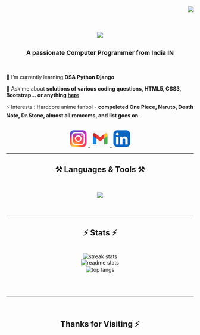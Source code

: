 <div align="right">
<a href="https://visitorbadge.io/status?path=yashlade%2Fyashlade">
<img src="https://api.visitorbadge.io/api/visitors?path=yashlade%2Fyashlade&label=VISITOR&countColor=%230067b8" /></a>
</div>

<h1 align="center">
    <img src="https://readme-typing-svg.herokuapp.com/?font=Righteous&size=35&center=true&vCenter=true&width=500&height=70&duration=4000&lines=Hi+There!+👋;+I'm+Yash+Lade!;" />
</h1>

<h3 align="center">A passionate Computer Programmer from India IN</h3>

<br/>

<div align="left">
 
🌱 I’m currently learning **DSA Python Django**

💬 Ask me about **solutions of various coding questions, HTML5, CSS3, Bootstrap... or anything [here](https://github.com/Yash-Lade/Yash-Lade)**

⚡ Interests : Hardcore anime fanboi - **compeleted One Piece, Naruto, Death Note, Dr.Stone, almost all romcoms, and list goes on**...

 </div>

<br/>

<div align="center" > 
    <a href="https://instagram.com/epic.yashh" target="blank">
        <img hspace="5" paddinh-right="5px" src="https://github.com/tandpfun/skill-icons/blob/main/icons/Instagram.svg" alt="epic.yashh" width="45" height="45" />
    </a> 
    <a href="mailto:yashlade20@gmail.com">
        <img hspace="5" src="https://github.com/tandpfun/skill-icons/blob/main/icons/Gmail-Light.svg" width="45" height="45"  />
  </a>
  <a href="https://www.linkedin.com/in/yashlade/" target="_blank">
    <img hspace="5" src="https://github.com/tandpfun/skill-icons/blob/main/icons/LinkedIn.svg" target="_blank" width="45" height="45"/>
  </a>
  
</div>

<hr/>

<h2 align="center">⚒️ Languages & Tools ⚒️</h2>
<br/>

<!-- <div align="center">
<a href="https://www.python.org" target="_blank"> <img src="https://raw.githubusercontent.com/devicons/devicon/master/icons/python/python-original.svg" alt="python" width="50" height="50"/> </a> 
<a href="https://www.w3.org/html/" target="_blank"> <img src="https://raw.githubusercontent.com/devicons/devicon/master/icons/html5/html5-original.svg" alt="html5" width="50" height="50"/> </a> 
<a href="https://www.w3schools.com/css/" target="_blank"> <img src="https://raw.githubusercontent.com/devicons/devicon/master/icons/css3/css3-original.svg" alt="css3" width="50" height="50"/> </a> 
<a href="https://www.w3schools.com/cpp/" target="_blank"> <img src="https://raw.githubusercontent.com/devicons/devicon/master/icons/cplusplus/cplusplus-original.svg" alt="cplusplus" width="50" height="50"/> </a> 
<a href="https://tailwindcss.com/" target="_blank"> <img src="https://www.vectorlogo.zone/logos/tailwindcss/tailwindcss-icon.svg" alt="tailwind" width="50" height="50"/> </a> 
<a href="https://www.mysql.com/" target="_blank"> <img src="https://raw.githubusercontent.com/devicons/devicon/master/icons/mysql/mysql-original.svg" alt="mysql" width="50" height="50"/> </a> 
<a href=" target="_blank"> <img src="https://camo.githubusercontent.com/e4890263321b363210477b81ff50852147f0298689c0b4d2b5d1e410c2fad97f/68747470733a2f2f6564656e742e6769746875622e696f2f537570657254696e7949636f6e732f696d616765732f7376672f646a616e676f70726f6a6563742e737667" width="50" height="50"/> </a>
</div> -->

<p align="center">
  <a href="https://github.com/Yash-lade">
    <img src="https://skillicons.dev/icons?i=git,github,c,cpp,python,django,vscode,html,css,tailwind,bootstrap,mysql,latex"/>
  </a>
</p>
<br/>

<hr/>

<h2 align="center">⚡ Stats ⚡</h2>
<br>

<div align=center>
  <img width=390 src="https://github-readme-stats.vercel.app/api?username=Yash-Lade&theme=slateorange&show_icons=true&hide_border=true&count_private=true" alt="streak stats"/>
  <br/>
  <img width=390 src="https://github-readme-stats.vercel.app/api/top-langs/?username=Yash-Lade&theme=dark&show_icons=true&hide_border=true&layout=compact" alt="readme stats" />
  <br/>
  <img width=390 align="center" src="https://github-readme-streak-stats.herokuapp.com/?user=Yash-Lade&theme=dark&hide_border=true" alt="top langs" />
</div>

<br/><br/>

<hr/>
<br/>

<div align="center">
<h2>Thanks for Visiting ⚡</h2>
</div>
